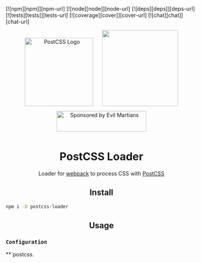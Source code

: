 [![npm][npm]][npm-url]
[![node][node]][node-url]
[![deps][deps]][deps-url]
[![tests][tests]][tests-url]
[![coverage][cover]][cover-url]
[![chat][chat]][chat-url]

<div align="center">
  <img width="180" height="180" hspace="10"
    alt="PostCSS Logo"
    src="https://api.postcss.org/logo.svg">
  <a href="https://github.com/webpack/webpack">
    <img width="200" height="200" hspace="10"
      src="https://cdn.rawgit.com/webpack/media/e7485eb2/logo/icon.svg">
  </a>
  <div align="center">
    <a href="https://evilmartians.com/?utm_source=postcss">
      <img src="https://evilmartians.com/badges/sponsored-by-evil-martians.svg"
        alt="Sponsored by Evil Martians" width="236" height="54" vspace="10">
    </a>
  </div>
  <h1>PostCSS Loader</h1>
  <p>Loader for <a href="https://webpack.js.org/">webpack</a> to process CSS with <a href="https://postcss.org/">PostCSS</a></p>
</div>

<h2 align="center">Install</h2>

```bash
npm i -D postcss-loader
```

<h2 align="center">Usage</h2>

### `Configuration`

**`postcss.